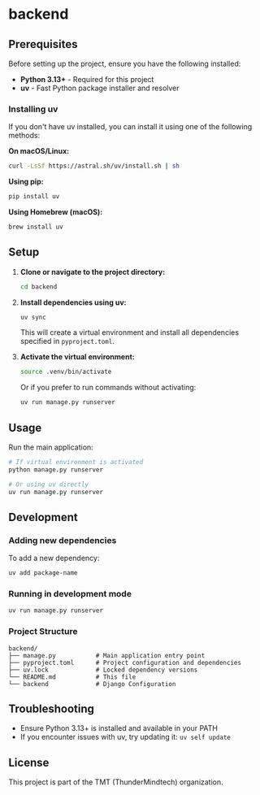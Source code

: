 # backend

## Prerequisites

Before setting up the project, ensure you have the following installed:

- **Python 3.13+** - Required for this project
- **uv** - Fast Python package installer and resolver

### Installing uv

If you don't have uv installed, you can install it using one of the following methods:

**On macOS/Linux:**

```bash
curl -LsSf https://astral.sh/uv/install.sh | sh
```

**Using pip:**

```bash
pip install uv
```

**Using Homebrew (macOS):**

```bash
brew install uv
```

## Setup

1. **Clone or navigate to the project directory:**

   ```bash
   cd backend
   ```

2. **Install dependencies using uv:**

   ```bash
   uv sync
   ```

   This will create a virtual environment and install all dependencies specified in `pyproject.toml`.

3. **Activate the virtual environment:**

   ```bash
   source .venv/bin/activate
   ```

   Or if you prefer to run commands without activating:

   ```bash
   uv run manage.py runserver
   ```

## Usage

Run the main application:

```bash
# If virtual environment is activated
python manage.py runserver

# Or using uv directly
uv run manage.py runserver
```

## Development

### Adding new dependencies

To add a new dependency:

```bash
uv add package-name
```

### Running in development mode

```bash
uv run manage.py runserver
```

### Project Structure

```
backend/
├── manage.py           # Main application entry point
├── pyproject.toml      # Project configuration and dependencies
├── uv.lock             # Locked dependency versions
└── README.md           # This file
└── backend             # Django Configuration
```

## Troubleshooting

- Ensure Python 3.13+ is installed and available in your PATH
- If you encounter issues with uv, try updating it: `uv self update`

## License

This project is part of the TMT (ThunderMindtech) organization.
